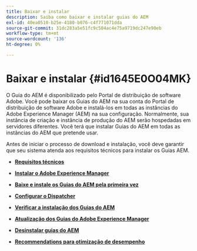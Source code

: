 ```yaml
---
title: Baixar e instalar
description: Saiba como baixar e instalar guias do AEM
exl-id: 40ea0510-b25e-4180-b076-c4f771071dda
source-git-commit: 31dc283a5e51fc9c504ac4e75a9719dc247e90eb
workflow-type: tm+mt
source-wordcount: '136'
ht-degree: 0%

---
```


# Baixar e instalar {#id1645E0O04MK}

O Guia do AEM é disponibilizado pelo Portal de distribuição de software Adobe. Você pode baixar os Guias do AEM na sua conta do Portal de distribuição de software Adobe e instalá-los em todas as instâncias do Adobe Experience Manager \(AEM\) na sua configuração. Normalmente, sua instância de criação e instância de produção do AEM serão hospedadas em servidores diferentes. Você terá que instalar Guias do AEM em todas as instâncias do AEM que pretende usar.

Antes de iniciar o processo de download e instalação, você deve garantir que seu sistema atenda aos requisitos técnicos para instalar os Guias AEM.

- **[Requisitos técnicos](download-install-technical-requirements.md)**

- **[Instalar o Adobe Experience Manager](download-install-aem.md)**

- **[Baixe e instale os Guias do AEM pela primeira vez](download-install-aemg-first-time.md)**

- **[Configurar o Dispatcher](download-install-configure-dispatcher.md)**

- **[Verificar a instalação dos Guias do AEM](download-install-verify-aemg-installation.md)**

- **[Atualização dos Guias do Adobe Experience Manager](upgrade-xml-documentation.md)**

- **[Desinstalar guias do AEM](download-install-unistall-aemg.md)**

- **[Recommendations para otimização de desempenho](download-install-recommend-perf-optimiz.md)**
